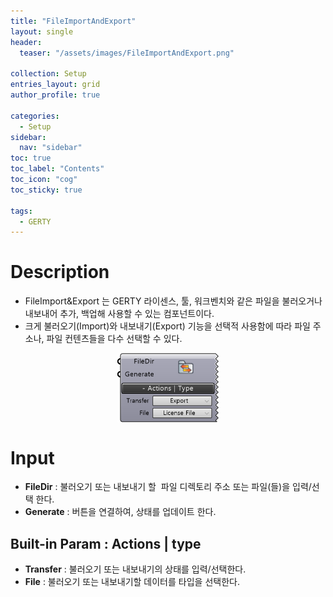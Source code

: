 ```yaml
---
title: "FileImportAndExport"
layout: single
header:
  teaser: "/assets/images/FileImportAndExport.png"

collection: Setup
entries_layout: grid
author_profile: true

categories:
  - Setup
sidebar:
  nav: "sidebar"
toc: true
toc_label: "Contents"
toc_icon: "cog"
toc_sticky: true

tags: 
  - GERTY
---
```

# Description

* FileImport&Export 는 GERTY 라이센스, 툴, 워크벤치와 같은 파일을 불러오거나 내보내어 추가, 백업해 사용할 수 있는 컴포넌트이다.
* 크게 불러오기(Import)와 내보내기(Export) 기능을 선택적 사용함에 따라 파일 주소나, 파일 컨텐츠들을 다수 선택할 수 있다.

<p align="center">  <img src="/assets/images/FileImportAndExport.png" align="center" width="32%"></p>

# Input

* **FileDir** : 불러오기 또는 내보내기 할  파일 디렉토리 주소 또는 파일(들)을 입력/선택 한다.
* **Generate** : 버튼을 연결하여, 상태를 업데이트 한다.

## Built-in Param : Actions |  type

* **Transfer** : 불러오기 또는 내보내기의 상태를 입력/선택한다.
* **File** : 불러오기 또는 내보내기할 데이터를 타입을 선택한다.

